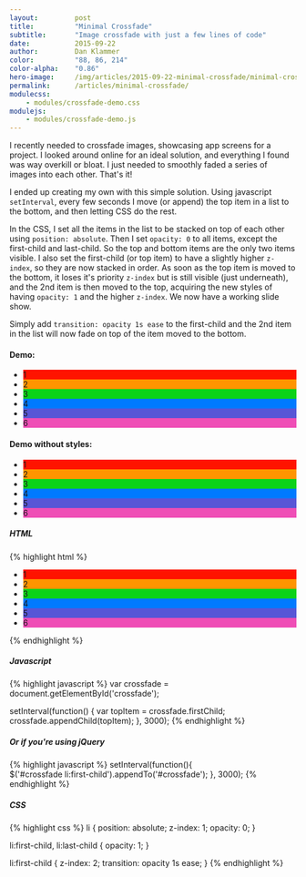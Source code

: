 ```yaml
---
layout:         post
title:          "Minimal Crossfade"
subtitle:       "Image crossfade with just a few lines of code"
date:           2015-09-22
author:         Dan Klammer
color:          "88, 86, 214"
color-alpha:    "0.86"
hero-image:     /img/articles/2015-09-22-minimal-crossfade/minimal-crossfade-hero.jpg
permalink:      /articles/minimal-crossfade/
modulecss:
    - modules/crossfade-demo.css
modulejs:
    - modules/crossfade-demo.js
---
```


I recently needed to crossfade images, showcasing app screens for a project. I looked around online for an ideal solution, and everything I found was way overkill or bloat. I just needed to smoothly faded a series of images into each other. That's it!

I ended up creating my own with this simple solution. Using javascript `setInterval`, every few seconds I move (or append) the top item in a list to the bottom, and then letting CSS do the rest.

In the CSS, I set all the items in the list to be stacked on top of each other using `position: absolute`. Then I set `opacity: 0` to all items, except the first-child and last-child. So the top and bottom items are the only two items visible. I also set the first-child (or top item) to have a slightly higher `z-index`, so they are now stacked in order. As soon as the top item is moved to the bottom, it loses it's priority `z-index` but is still visible (just underneath), and the 2nd item is then moved to the top, acquiring the new styles of having `opacity: 1` and the higher `z-index`. We now have a working slide show.

Simply add `transition: opacity 1s ease` to the first-child and the 2nd item in the list will now fade on top of the item moved to the bottom.


#### **Demo:**

<div class="cf-demo center-block align-center py3">
  <ul id="crossfade" class="cf cf-layering">
    <li style="background: #FF1300">1</li>
    <li style="background: #FF9500">2</li>
    <li style="background: #0BD318">3</li>
    <li style="background: #007AFF">4</li>
    <li style="background: #5856D6">5</li>
    <li style="background: #EF4DB6">6</li>
  </ul>  
</div>

#### **Demo without styles:**

<div class="cf-demo center-block align-center py3">
  <ul id="crossfade-nolayer" class="cf">
    <li style="background: #FF1300">1</li>
    <li style="background: #FF9500">2</li>
    <li style="background: #0BD318">3</li>
    <li style="background: #007AFF">4</li>
    <li style="background: #5856D6">5</li>
    <li style="background: #EF4DB6">6</li>
  </ul>  
</div>


##### **HTML**

{% highlight html %}
<ul id="crossfade">
  <li style="background: #FF1300">1</li>
  <li style="background: #FF9500">2</li>
  <li style="background: #0BD318">3</li>
  <li style="background: #007AFF">4</li>
  <li style="background: #5856D6">5</li>
  <li style="background: #EF4DB6">6</li>
</ul>  
{% endhighlight %}


##### **Javascript**

{% highlight javascript %}
var crossfade = document.getElementById('crossfade');

setInterval(function() {
  var topItem = crossfade.firstChild;
  crossfade.appendChild(topItem);
}, 3000);
{% endhighlight %}



##### **Or if you're using jQuery**
{% highlight javascript %}
setInterval(function(){        
  $('#crossfade li:first-child').appendTo('#crossfade');
}, 3000);
{% endhighlight %}



##### **CSS**

{% highlight css %}
li {
  position: absolute;
  z-index: 1;
  opacity: 0;
}

li:first-child,
li:last-child {
  opacity: 1;
}

li:first-child {
  z-index: 2;
  transition: opacity 1s ease;
}
{% endhighlight %}